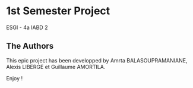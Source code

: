 #  1st Semester Project
ESGI - 4a IABD 2

## The Authors

This epic project has been developped by Amrta BALASOUPRAMANIANE, Alexis LIBERGE et Guillaume AMORTILA.

Enjoy !


